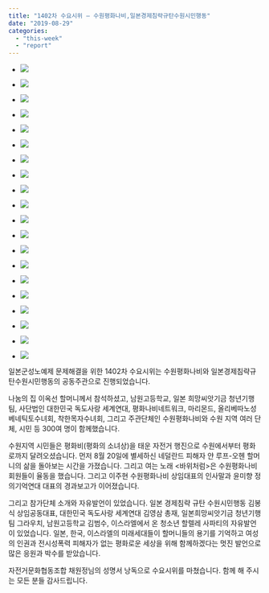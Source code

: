 ```yaml
---
title: "1402차 수요시위 – 수원평화나비,일본경제침략규탄수원시민행동"
date: "2019-08-29"
categories: 
  - "this-week"
  - "report"
---
```


- ![](https://womenandwar.net/kr/wp-content/uploads/2019/08/IMGP9729.jpg)
    
- ![](https://womenandwar.net/kr/wp-content/uploads/2019/08/IMGP9741.jpg)
    
- ![](https://womenandwar.net/kr/wp-content/uploads/2019/08/IMGP9759.jpg)
    
- ![](https://womenandwar.net/kr/wp-content/uploads/2019/08/IMGP9766.jpg)
    
- ![](https://womenandwar.net/kr/wp-content/uploads/2019/08/IMGP9768.jpg)
    
- ![](https://womenandwar.net/kr/wp-content/uploads/2019/08/IMGP9782.jpg)
    
- ![](https://womenandwar.net/kr/wp-content/uploads/2019/08/IMGP9794.jpg)
    
- ![](https://womenandwar.net/kr/wp-content/uploads/2019/08/IMGP9796.jpg)
    
- ![](https://womenandwar.net/kr/wp-content/uploads/2019/08/IMGP9797.jpg)
    
- ![](https://womenandwar.net/kr/wp-content/uploads/2019/08/IMGP9807.jpg)
    
- ![](https://womenandwar.net/kr/wp-content/uploads/2019/08/IMGP9810.jpg)
    
- ![](https://womenandwar.net/kr/wp-content/uploads/2019/08/IMGP9819.jpg)
    
- ![](https://womenandwar.net/kr/wp-content/uploads/2019/08/IMGP9833.jpg)
    
- ![](https://womenandwar.net/kr/wp-content/uploads/2019/08/IMGP9844.jpg)
    
- ![](https://womenandwar.net/kr/wp-content/uploads/2019/08/IMGP9847.jpg)
    
- ![](https://womenandwar.net/kr/wp-content/uploads/2019/08/IMGP9861.jpg)
    
- ![](https://womenandwar.net/kr/wp-content/uploads/2019/08/IMGP9868.jpg)
    
- ![](https://womenandwar.net/kr/wp-content/uploads/2019/08/IMGP9872.jpg)
    
- ![](https://womenandwar.net/kr/wp-content/uploads/2019/08/IMGP9884.jpg)
    
- ![](https://womenandwar.net/kr/wp-content/uploads/2019/08/S28BW-419082908440-724x1024.jpg)
    

일본군성노예제 문제해결을 위한 1402차 수요시위는 수원평화나비와 일본경제침략규탄수원시민행동의 공동주관으로 진행되었습니다.

나눔의 집 이옥선 할머니께서 참석하셨고, 남원고등학교, 일본 희망씨앗기금 청년기행팀, 사단법인 대한민국 독도사랑 세계연대, 평화나비네트워크, 마리몬드, 올리베따노성베네틱토수녀회, 착한목자수녀회, 그리고 주관단체인 수원평화나비와 수원 지역 여러 단체, 시민 등 300여 명이 함께했습니다.

수원지역 시민들은 평화비(평화의 소녀상)을 태운 자전거 행진으로 수원에서부터 평화로까지 달려오셨습니다. 먼저 8월 20일에 별세하신 네덜란드 피해자 얀 루프-오헨 할머니의 삶을 돌아보는 시간을 가졌습니다. 그리고 여는 노래 <바위처럼>은 수원평화나비 회원들이 율동을 했습니다. 그리고 이주현 수원평화나비 상임대표의 인사말과 윤미향 정의기억연대 대표의 경과보고가 이어졌습니다.

그리고 참가단체 소개와 자유발언이 있었습니다. 일본 경제침략 규탄 수원시민행동 김봉식 상임공동대표, 대한민국 독도사랑 세계연대 김영삼 총재, 일본희망씨앗기금 청년기행팀 그라우치, 남원고등학교 김범수, 이스라엘에서 온 청소년 할렐레 사파티의 자유발언이 있었습니다. 일본, 한국, 이스라엘의 미래세대들이 할머니들의 용기를 기억하고 여성의 인권과 전시성폭력 피해자가 없는 평화로운 세상을 위해 함께하겠다는 멋진 발언으로 많은 응원과 박수를 받았습니다.

자전거문화협동조합 채원정님의 성명서 낭독으로 수요시위를 마쳤습니다. 함께 해 주시는 모든 분들 감사드립니다.
